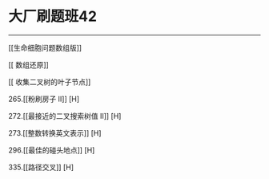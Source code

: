 # 大厂刷题班42

---
 [[生命细胞问题数组版]]   
 
 [[ 数组还原]]  

[[ 收集二叉树的叶子节点]]  

265.[[粉刷房子 II]]  [H]  

272.[[最接近的二叉搜索树值 II]]   [H]  

273.[[整数转换英文表示]]  [H]  

296.[[最佳的碰头地点]]  [H]  

335.[[路径交叉]] [H]  


